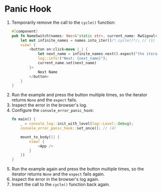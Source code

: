 # Panic Hook

1. Temporarily remove the call to the `cycle()` function:
    ```rust
    #[component]
    pub fn NameSwitch(names: Vec<&'static str>, current_name: RwSignal<&'static str>) -> impl IntoView {
        let mut infinite_names = names.into_iter()/*.cycle()*/; // (1)
        view! {
            <button on:click=move |_| {
                let next_name = infinite_names.next().expect("the iterator should be infinite");
                log::info!("Next: {next_name}");
                current_name.set(next_name)
            }>
                Next Name
            </button>
        }
    }
    ```
2. Run the example and press the button multiple times, so the iterator returns `None` and the `expect` fails.
3. Inspect the error in the browser's log.
4. Configure the `console_error_panic_hook`:
    ```rust
    fn main() {
        _ = console_log::init_with_level(log::Level::Debug);
        console_error_panic_hook::set_once(); // (4)
    
        mount_to_body(|| {
            view! {
                <App />
            }
        })
    }
    ```
5. Run the example again and press the button multiple times, so the iterator returns `None` and the `expect` fails again.
6. Inspect the error in the browser's log again.
7. Insert the call to the `cycle()` function back again.
